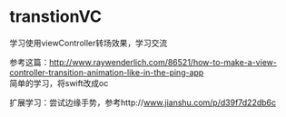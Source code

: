 # transtionVC
学习使用viewController转场效果，学习交流

参考这篇：http://www.raywenderlich.com/86521/how-to-make-a-view-controller-transition-animation-like-in-the-ping-app  
简单的学习，将swift改成oc

扩展学习：尝试边缘手势，参考http://www.jianshu.com/p/d39f7d22db6c
